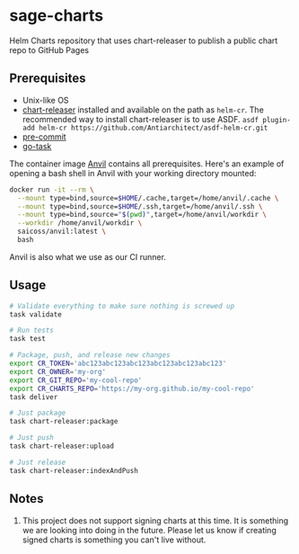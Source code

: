 # sage-charts

Helm Charts repository that uses chart-releaser to publish a public chart repo to GitHub Pages

## Prerequisites

- Unix-like OS
- [chart-releaser](https://github.com/helm/chart-releaser) installed and available on the path as `helm-cr`. The recommended way to install chart-releaser is to use ASDF. `asdf plugin-add helm-cr https://github.com/Antiarchitect/asdf-helm-cr.git`
- [pre-commit](https://pre-commit.com/)
- [go-task](https://taskfile.dev)

The container image [Anvil](https://hub.docker.com/r/saicoss/anvil) contains all prerequisites. Here's an example of opening a bash shell in Anvil with your working directory mounted:

```sh
docker run -it --rm \
  --mount type=bind,source=$HOME/.cache,target=/home/anvil/.cache \
  --mount type=bind,source=$HOME/.ssh,target=/home/anvil/.ssh \
  --mount type=bind,source="$(pwd)",target=/home/anvil/workdir \
  --workdir /home/anvil/workdir \
  saicoss/anvil:latest \
  bash
```

Anvil is also what we use as our CI runner.

## Usage

```sh
# Validate everything to make sure nothing is screwed up
task validate

# Run tests
task test

# Package, push, and release new changes
export CR_TOKEN='abc123abc123abc123abc123abc123abc123'
export CR_OWNER='my-org'
export CR_GIT_REPO='my-cool-repo'
export CR_CHARTS_REPO='https://my-org.github.io/my-cool-repo'
task deliver

# Just package
task chart-releaser:package

# Just push
task chart-releaser:upload

# Just release
task chart-releaser:indexAndPush
```

## Notes

1. This project does not support signing charts at this time. It is something we are looking into doing in the future. Please let us know if creating signed charts is something you can't live without.
